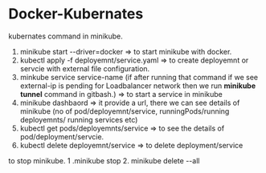# Docker-Kubernates

kubernates command in minikube.

1. minikube start --driver=docker => to start minikube with docker.
2. kubectl apply -f deployemnt/service.yaml => to create deployemnt or servcie with external file configuration.
3. minkube service service-name (if after running that command if we see external-ip is pending for Loadbalancer network then we run **minikube tunnel** command in gitbash.) => to start a service in minikube
4. minikube dashbaord => it provide a url, there we can see details of minikube (no of pod/deployemnt/service, runningPods/running deployemnts/ running services etc)
5. kubectl get pods/deployemnts/service => to see the details of pod/deployment/servcie.
6. kubectl delete deployemnt/service <service-name> => to delete deployment/service

to stop minikube.
1 .minikube stop
2. minikube delete --all

  
  
